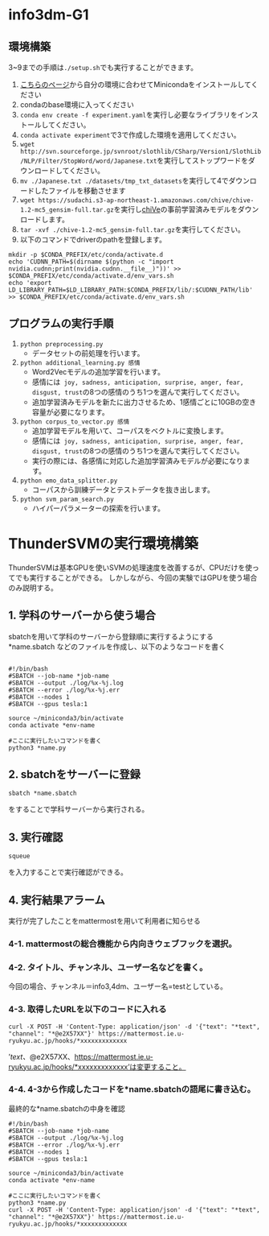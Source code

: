 # info3dm-G1
## 環境構築
3~9までの手順は`./setup.sh`でも実行することができます。
1. [こちらのページ](https://docs.conda.io/en/latest/miniconda.html)から自分の環境に合わせてMinicondaをインストールしてください
2. condaのbase環境に入ってください
3. `conda env create -f experiment.yaml`を実行し必要なライブラリをインストールしてください。
4. `conda activate experiment`で3で作成した環境を適用してください。
5. `wget http://svn.sourceforge.jp/svnroot/slothlib/CSharp/Version1/SlothLib/NLP/Filter/StopWord/word/Japanese.txt`を実行してストップワードをダウンロードしてください。
6. `mv ./Japanese.txt ./datasets/tmp_txt_datasets`を実行して4でダウンロードしたファイルを移動させます
7. `wget https://sudachi.s3-ap-northeast-1.amazonaws.com/chive/chive-1.2-mc5_gensim-full.tar.gz`を実行し[chiVe](https://github.com/WorksApplications/chiVe)の事前学習済みモデルをダウンロードします。
8. `tar -xvf ./chive-1.2-mc5_gensim-full.tar.gz`を実行してください。
9.  以下のコマンドでdriverのpathを登録します。
```
mkdir -p $CONDA_PREFIX/etc/conda/activate.d
echo 'CUDNN_PATH=$(dirname $(python -c "import nvidia.cudnn;print(nvidia.cudnn.__file__)"))' >> $CONDA_PREFIX/etc/conda/activate.d/env_vars.sh
echo 'export LD_LIBRARY_PATH=$LD_LIBRARY_PATH:$CONDA_PREFIX/lib/:$CUDNN_PATH/lib' >> $CONDA_PREFIX/etc/conda/activate.d/env_vars.sh
```


## プログラムの実行手順
1. `python preprocessing.py`
   - データセットの前処理を行います。
2. `python additional_learning.py 感情`
   - Word2Vecモデルの追加学習を行います。
   - 感情には` joy, sadness, anticipation, surprise, anger, fear, disgust, trust`の8つの感情のうち1つを選んで実行してください。
   - 追加学習済みモデルを新たに出力させるため、1感情ごとに10GBの空き容量が必要になります。
3. `python corpus_to_vector.py 感情`
   - 追加学習モデルを用いて、コーパスをベクトルに変換します。
   - 感情には` joy, sadness, anticipation, surprise, anger, fear, disgust, trust`の8つの感情のうち1つを選んで実行してください。
   - 実行の際には、各感情に対応した追加学習済みモデルが必要になります。
4. `python emo_data_splitter.py `
   - コーパスから訓練データとテストデータを抜き出します。
5. `python svm_param_search.py`
   - ハイパーパラメーターの探索を行います。


# ThunderSVMの実行環境構築
ThunderSVMは基本GPUを使いSVMの処理速度を改善するが、CPUだけを使ってでも実行することができる。
しかしながら、今回の実験ではGPUを使う場合のみ説明する。

## 1.  学科のサーバーから使う場合
sbatchを用いて学科のサーバーから登録順に実行するようにする
*name.sbatch
などのファイルを作成し、以下のようなコードを書く
```

#!/bin/bash
#SBATCH --job-name *job-name
#SBATCH --output ./log/%x-%j.log
#SBATCH --error ./log/%x-%j.err
#SBATCH --nodes 1
#SBATCH --gpus tesla:1

source ~/miniconda3/bin/activate
conda activate *env-name

#ここに実行したいコマンドを書く
python3 *name.py
```

## 2. sbatchをサーバーに登録

```
sbatch *name.sbatch
```
をすることで学科サーバーから実行される。

## 3. 実行確認

```
squeue
```

を入力することで実行確認ができる。

## 4. 実行結果アラーム

実行が完了したことをmattermostを用いて利用者に知らせる

   ### 4-1. mattermostの総合機能から内向きウェブフックを選択。
   ### 4-2. タイトル、チャンネル、ユーザー名などを書く。
   今回の場合、チャンネル＝info3,4dm、ユーザー名=testとしている。
   ### 4-3. 取得したURLを以下のコードに入れる
```
curl -X POST -H 'Content-Type: application/json' -d '{"text": "*text", "channel": "*@e2X57XX"}' https://mattermost.ie.u-ryukyu.ac.jp/hooks/*xxxxxxxxxxxxx
```
’*text、*@e2X57XX、https://mattermost.ie.u-ryukyu.ac.jp/hooks/*xxxxxxxxxxxxx’は変更すること。

   ### 4-4. 4-3から作成したコードを*name.sbatchの語尾に書き込む。

最終的な*name.sbatchの中身を確認
```
#!/bin/bash
#SBATCH --job-name *job-name
#SBATCH --output ./log/%x-%j.log
#SBATCH --error ./log/%x-%j.err
#SBATCH --nodes 1
#SBATCH --gpus tesla:1

source ~/miniconda3/bin/activate
conda activate *env-name

#ここに実行したいコマンドを書く
python3 *name.py
curl -X POST -H 'Content-Type: application/json' -d '{"text": "*text", "channel": "*@e2X57XX"}' https://mattermost.ie.u-ryukyu.ac.jp/hooks/*xxxxxxxxxxxxx
```